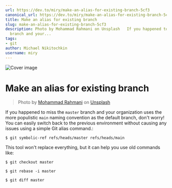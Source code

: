 ```yaml
---
url: https://dev.to/miry/make-an-alias-for-existing-branch-5cf3
canonical_url: https://dev.to/miry/make-an-alias-for-existing-branch-5cf3
title: Make an alias for existing branch
slug: make-an-alias-for-existing-branch-5cf3
description: Photo by Mohammad Rahmani on Unsplash   If you happened to miss the master
  branch and your...
tags:
- git
author: Michael Nikitochkin
username: miry
---
```


![Cover image](/assets/2024-04-10-make-an-alias-for-existing-branch-5cf3-cover_image-https%3A%2F%2Fdev-to-uploads.s3.amazonaws.com%2Fuploads%2Farticles%2F3ezumsv3r7llh0x3meek.jpg)

# Make an alias for existing branch


> Photo by <a href="https://unsplash.com/@afgprogrammer?utm_content=creditCopyText&utm_medium=referral&utm_source=unsplash">Mohammad Rahmani</a> on <a href="https://unsplash.com/photos/a-close-up-of-a-keyboard-on-a-table-lPKIb8dJ8kw?utm_content=creditCopyText&utm_medium=referral&utm_source=unsplash">Unsplash</a>
  

If you happened to miss the `master` branch and your organization uses the more populistic `main` naming convention as the default branch, don't worry!
You can easily switch back to the previous environment without causing any issues using a simple Git alias command.: 

```shell
$ git symbolic-ref refs/heads/master refs/heads/main
```

This tool won't replace everything, but it can help you use old commands like:

```shell
$ git checkout master

$ git rebase -i master

$ git diff master
```



